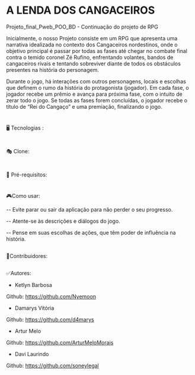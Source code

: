 #  A LENDA DOS CANGACEIROS

Projeto_final_Pweb_POO_BD - Continuação do projeto de RPG


  Inicialmente, o nosso Projeto consiste em um RPG que apresenta uma narrativa idealizada no contexto dos Cangaceiros nordestinos, 
onde o objetivo principal é passar por todas as fases até chegar no combate final contra o temido coronel Zé Rufino, 
enfrentando volantes, bandos de cangaceiros rivais e tentando sobreviver diante de todos os obstáculos presentes na história do personagem.


  Durante o jogo, há interações com outros personagens, locais e escolhas que definem o rumo da história do protagonista (jogador).
Em cada fase, o jogador recebe um prêmio e avança para próxima fase, com o intuito de zerar todo o jogo. Se todas as fases forem concluídas,
o jogador recebe o título de “Rei do Cangaço” e uma premiação, finalizando o jogo.
#

🖥️ Tecnologias :

#
🎭 Clone:

#
📝 Pré-requisitos:

#
🎮Como usar:

-- Evite parar ou sair da aplicação para não perder o seu progresso.

-- Atente-se às descrições e diálogos do jogo.

-- Pense em suas escolhas de ações, que têm poder de influência na história. 

##
👥Contribuidores:

##
✅Autores:

- Ketlyn Barbosa
  
Github: https://github.com/Nyemoon

- Damarys Vitória
  
Github: https://github.com/d4marys

- Artur Melo
  
Github:  https://github.com/ArturMeloMorais

- Davi Laurindo

Github: https://github.com/soneylegal